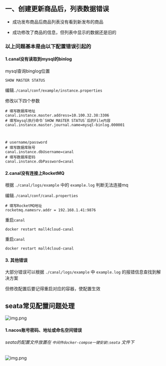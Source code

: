 ## 一、创建更新商品后，列表数据错误

- 成功发布商品后商品列表没有看到新发布的商品

- 成功修改了商品的信息，但列表中显示的数据还是旧的

### 以上问题基本是由以下配置错误引起的

#### 1.canal没有读取到mysql的binlog

mysql查询binglog位置

```mysql
SHOW MASTER STATUS
```

编辑`./canal/conf/example/instance.properties`

修改以下四个参数

```properties
# 填写数据库地址
canal.instance.master.address=10.100.32.38:3306
# 填写mysql执行命令`SHOW MASTER STATUS`后的File内容
canal.instance.master.journal.name=mysql-binlog.000001



# username/password
# 填写数据库账号
canal.instance.dbUsername=canal
# 填写数据库密码
canal.instance.dbPassword=canal
```

#### 2.canal没有连接上RocketMQ

根据 `./canal/logs/example` 中的  `example.log` 判断无法连接mq



编辑`./canal/conf/canal.properties`


```properties
# 填写RocketMQ地址
rocketmq.namesrv.addr = 192.168.1.41:9876
```


重启`canal`

```shell
docker restart mall4cloud-canal
```


重启`canal`

```shell
docker restart mall4cloud-canal
```


#### 3. 其他错误
大部分错误可以根据 `./canal/logs/example` 中  `example.log`  的报错信息查找到解决方案

但修改配置后要记得重启对应的容器，使配置生效



## seata常见配置问题处理

![img.png](../img/开发文档/常见问题/seata-01.png)

#### 1.nacos账号密码、地址或命名空间错误

######  seata的配置文件放置在 `中间件docker-compse一键安装\seata` 文件下
![img.png](../img/开发文档/常见问题/seata-02.png)







